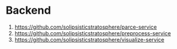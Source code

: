 # Backend
1) https://github.com/solipsisticstratosphere/parce-service
2) https://github.com/solipsisticstratosphere/preprocess-service
3) https://github.com/solipsisticstratosphere/visualize-service
